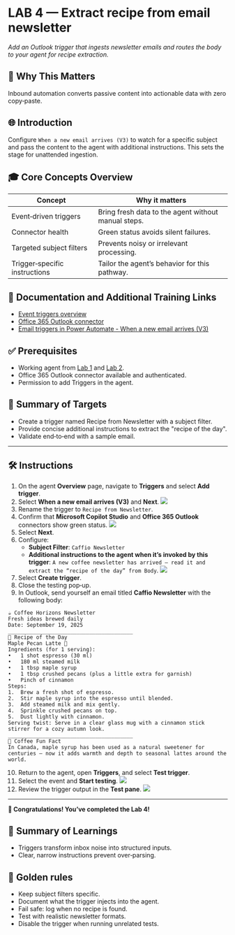 # LAB 4 — Extract recipe from email newsletter

*Add an Outlook trigger that ingests newsletter emails and routes the body to your agent for recipe extraction.*

## 🤔 Why This Matters

Inbound automation converts passive content into actionable data with zero copy‑paste.

## 🌐 Introduction

Configure `When a new email arrives (V3)` to watch for a specific subject and pass the content to the agent with additional instructions. This sets the stage for unattended ingestion.

## 🎓 Core Concepts Overview

|Concept|Why it matters|
|--|--|
|Event‑driven triggers|Bring fresh data to the agent without manual steps.|
|Connector health|Green status avoids silent failures.|
|Targeted subject filters|Prevents noisy or irrelevant processing.|
|Trigger‑specific instructions|Tailor the agent’s behavior for this pathway.|

## 📄 Documentation and Additional Training Links

- [Event triggers overview](https://learn.microsoft.com/en-us/microsoft-copilot-studio/authoring-triggers-about)
- [Office 365 Outlook connector](https://learn.microsoft.com/en-us/connectors/office365/)
- [Email triggers in Power Automate - When a new email arrives (V3)](https://learn.microsoft.com/en-us/power-automate/email-triggers)

## ✅ Prerequisites

- Working agent from [Lab 1](../lab-1-create-agent/README.md) and [Lab 2](../lab-2-extend-knowledge/README.md).
- Office 365 Outlook connector available and authenticated.
- Permission to add Triggers in the agent.

## 🎯 Summary of Targets

- Create a trigger named Recipe from Newsletter with a subject filter.
- Provide concise additional instructions to extract the "recipe of the day".
- Validate end‑to‑end with a sample email.

***

## 🛠️ Instructions

1. On the agent **Overview** page, navigate to **Triggers** and select **Add trigger**.
2. Select **When a new email arrives (V3)** and **Next**.
![](../../assets/4-select-trigger.png)
3. Rename the trigger to `Recipe from Newsletter`.
4. Confirm that **Microsoft Copilot Studio** and **Office 365 Outlook** connectors show green status.
![](../../assets/4-configure-connections.png)
5. Select **Next**.
6. Configure:
   - **Subject Filter**: `Caffio Newsletter`
   - **Additional instructions to the agent when it’s invoked by this trigger**: `A new coffee newsletter has arrived — read it and extract the “recipe of the day” from Body`.
   ![](../../assets/4-configure-trigger.png)
7. Select **Create trigger**.
8. Close the testing pop‑up.
9. In Outlook, send yourself an email titled **Caffio Newsletter** with the following body:
```
☕ Coffee Horizons Newsletter
Fresh ideas brewed daily
Date: September 19, 2025
________________________________________
🌟 Recipe of the Day
Maple Pecan Latte 🍁
Ingredients (for 1 serving):
•	1 shot espresso (30 ml)
•	180 ml steamed milk
•	1 tbsp maple syrup
•	1 tbsp crushed pecans (plus a little extra for garnish)
•	Pinch of cinnamon
Steps:
1.	Brew a fresh shot of espresso.
2.	Stir maple syrup into the espresso until blended.
3.	Add steamed milk and mix gently.
4.	Sprinkle crushed pecans on top.
5.	Dust lightly with cinnamon.
Serving twist: Serve in a clear glass mug with a cinnamon stick stirrer for a cozy autumn look.
________________________________________
📖 Coffee Fun Fact
In Canada, maple syrup has been used as a natural sweetener for centuries — now it adds warmth and depth to seasonal lattes around the world.
```
10. Return to the agent, open **Triggers**, and select **Test trigger**.
11. Select the event and **Start testing**.
![](../../assets/4-test-trigger.png)
12. Review the trigger output in the **Test pane**.
![](../../assets/4-trigger-output.png)

***

**🏅 Congratulations! You’ve completed the Lab 4!**

## 📑 Summary of Learnings

- Triggers transform inbox noise into structured inputs.
- Clear, narrow instructions prevent over‑parsing.

## 🔑 Golden rules

- Keep subject filters specific.
- Document what the trigger injects into the agent.
- Fail safe: log when no recipe is found.
- Test with realistic newsletter formats.
- Disable the trigger when running unrelated tests.
